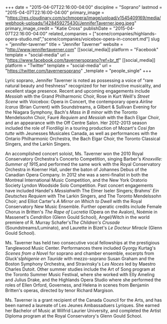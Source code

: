 +++
date = "2015-04-07T22:16:00-04:00"
discipline = "Soprano"
lastmod = "2015-04-07T22:16:00-04:00"
primary_image = "https://res.cloudinary.com/schmopera/image/upload/v1545409169/media/webhook-uploads/1428459275430/JenniferTaverner.jpeg.jpeg"
primary_image_credit = "Katie Cross"
publishDate = "2015-04-07T22:16:00-04:00"
related_companies = ["scene/companies/highlands-opera-studio.md","scene/companies/voicebox-opera-in-concert.md"]
slug = "jennifer-taverner"
title = "Jennifer Taverner"
website = "http://www.jennifertaverner.com"
[[social_media]]
platform = "Facebook"
template = "social-media"
url = "https://www.facebook.com/tavernersoprano?ref=br_tf"
[[social_media]]
platform = "Twitter"
template = "social-media"
url = "https://twitter.com/tavernersoprano"
_template = "people_single"
+++

<p>
	Lyric soprano, Jennifer Taverner is noted as possessing a voice of "rare natural beauty and freshness" recognized for her instinctive musicality, and excellent stage presence. Recent and upcoming engagements include <em>Messiah</em> with the Grand Philharmonic Choir, Rose in Kurt Weill's <em>Street Scene</em> with Voicebox: Opera in Concert, the contemporary opera <em>Airline Icarus</em> (Brian Current) with Soundstreams, a Gilbert &amp; Sullivan Evening for the Niagara Symphony, Bach's <em>Mass in B minor </em>with the Toronto Mendelssohn Choir, Fauré <em>Requiem</em> and <em>Messiah</em> with the Bach Elgar Choir, and an appearance with the Off Centre Salon. Her 2012-2013 season included the role of Fiordiligi in a touring production of Mozart's <em>Cosi fan tutte </em>with Jeunesses Musicales Canada, as well as performances with the Ontario Philharmonic Orchestra, the Bach Elgar Choir, the Toronto Classical Singers, and the Larkin Singers.
</p>
<p>
	An accomplished concert soloist, Ms. Taverner won the 2010 Royal Conservatory Orchestra's Concerto Competition, singing Barber's <em>Knoxville: Summer of 1915,</em>and performed the same work with the Royal Conservatory Orchestra in Koerner Hall, under the baton of Johannes Debus of the Canadian Opera Company. In 2012 she was a semi-finalist in both the Montreal International Music Competition, and the New York Oratorio Society Lyndon Woodside Solo Competition. Past concert engagements have included Handel's <em>Messiah</em>with The Elmer Iseler Singers; Brahms' <em>Ein Deutsches Requiem</em> with The Larkin Singers, and The Toronto Mendelssohn Choir; and Elliot Carter's <em>A Mirror on Which to Dwell </em>with the Royal Conservatory New Music Ensemble. Further operatic credits include Female Chorus in Britten's<em> The Rape of Lucretia </em>(Opera on the Avalon), Noémie in Massenet's <em>Cendrillon </em>(Glenn Gould School), Angel/Witch in the world premiere of R. Murray Schafer's<em>The Children's Crusade</em> (Soundstreams/Luminato), and Laurette in Bizet's <em>Le Docteur Miracle</em> (Glenn Gould School). <br>
</p>
<p>
	Ms. Taverner has held two consecutive vocal fellowships at the prestigious Tanglewood Music Center. Performances there included Gyorgy Kurtag's <em>Scenes from a Nove</em>l for soprano and chamber ensemble, excerpts from Gluck's<em>Iphigenie en Tauride </em>with mezzo-soprano Susan Graham and the Boston Symphony Orchestra, and Stravinsky's <em>Les Noces</em> led by Maestro Charles Dutoit. Other summer studies include the Art of Song program at the Toronto Summer Music Festival, where she worked with Elly Ameling and Julius Drake, and the Highlands Opera Studio where she performed the roles of Ellen Orford, Governess, and Helena in scenes from Benjamin Britten's operas, directed by tenor Richard Margison.<br>
</p>
<p>
	Ms. Taverner is a grant recipient of the Canada Council for the Arts, and has been named a laureate of Les Jeunes Ambassaduers Lyriques. She earned her Bachelor of Music at Wilfrid Laurier University, and completed the Artist Diploma program at the Royal Conservatory's Glenn Gould School.
</p>
